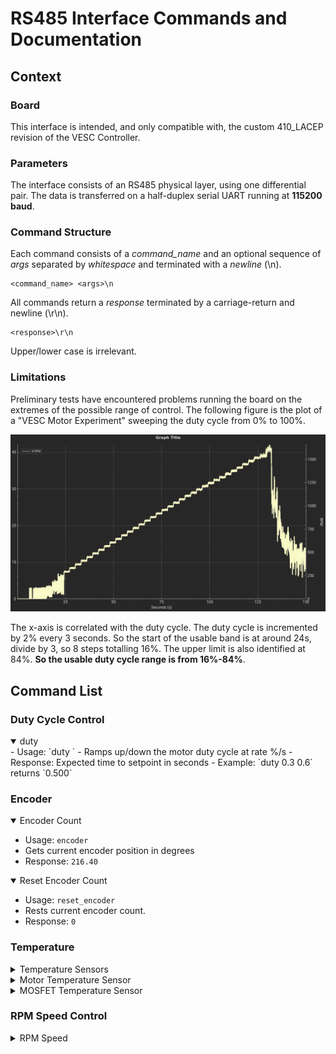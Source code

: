 # RS485 Interface Commands and Documentation

## Context
### Board
This interface is intended, and only compatible with, the custom 410_LACEP revision of the VESC Controller.

### Parameters
The interface consists of an RS485 physical layer, using one differential pair. The data is transferred on a half-duplex serial UART running at **115200 baud**. 

### Command Structure
Each command consists of a *command_name* and an optional sequence of *args* separated by *whitespace* and terminated with a *newline* (\\n). 

```
<command_name> <args>\n
```
All commands return a *response* terminated by a carriage-return and newline (\\r\\n).
```
<response>\r\n
```
Upper/lower case is irrelevant.

### Limitations
Preliminary tests have encountered problems running the board on the extremes of the possible range of control.
The following figure is the plot of a "VESC Motor Experiment" sweeping the duty cycle from 0% to 100%.

![range-test](assets/ensaio_dutycycle.png)

The x-axis is correlated with the duty cycle. The duty cycle is incremented by 2% every 3 seconds. So the start of the usable band is at around 24s, divide by 3, so 8 steps totalling 16%. The upper limit is also identified at 84%. **So the usable duty cycle range is from 16%-84%**.   

## Command List
### Duty Cycle Control
<details open>
    <summary>
        duty 
    </summary>
- Usage: `duty <setpoint> <rate>`
- Ramps up/down the motor duty cycle at rate %/s
- Response: Expected time to setpoint in seconds
- Example: `duty 0.3 0.6` returns `0.500`
</details>

### Encoder
<details open>
    <summary>
        Encoder Count
    </summary>

- Usage: `encoder`
- Gets current encoder position in degrees
- Response: `216.40`
</details>

<details open>
    <summary>
        Reset Encoder Count
    </summary>

- Usage: `reset_encoder`
- Rests current encoder count.
- Response: `0`
</details>

### Temperature
<details>
    <summary>
        Temperature Sensors
    </summary>

- Usage: `temp`
- Returns current temperature of motor and MOSFET in degree Celsius, separated by a comma.
</details>

<details>
    <summary>
        Motor Temperature Sensor
    </summary>

- Usage: `temp_motor`
- Returns only the motor temperature in degree Celsius.
</details>

<details>
    <summary>
        MOSFET Temperature Sensor
    </summary>

- Usage: `temp_mosfet`
- Returns only the MOSFET temperature in degree Celsius.
</details>

### RPM Speed Control
<details>
    <summary>
        RPM Speed 
    </summary>

- Usage: `rpm <setpoint> <rate>`
- Alternative: `speed <setpoint> <rate>`
- Ramps up/down the motor duty cycle at rate rad/s^2
- Response: Expected time to setpoint in seconds
- Note that the RPM Control loop is also subject to a limited usable range 
     and throughout testing it was less than the duty cycle control. So **this interface is not recommended**
</details>
